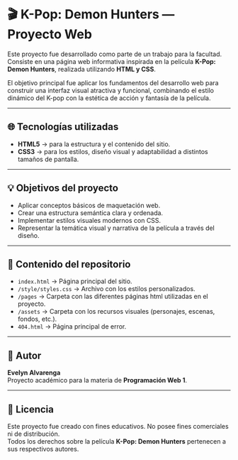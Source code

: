 # 🎬 K-Pop: Demon Hunters — Proyecto Web

Este proyecto fue desarrollado como parte de un trabajo para la facultad.  
Consiste en una página web informativa inspirada en la película **K-Pop: Demon Hunters**, realizada utilizando **HTML y CSS**.

El objetivo principal fue aplicar los fundamentos del desarrollo web para construir una interfaz visual atractiva y funcional, combinando el estilo dinámico del K-pop con la estética de acción y fantasía de la película.

---

## 🌐 Tecnologías utilizadas

- **HTML5** → para la estructura y el contenido del sitio.  
- **CSS3** → para los estilos, diseño visual y adaptabilidad a distintos tamaños de pantalla.  

---

## 💡 Objetivos del proyecto

- Aplicar conceptos básicos de maquetación web.  
- Crear una estructura semántica clara y ordenada.  
- Implementar estilos visuales modernos con CSS.  
- Representar la temática visual y narrativa de la película a través del diseño.  

---

## 📁 Contenido del repositorio

- `index.html` → Página principal del sitio. 
- `/style/styles.css` → Archivo con los estilos personalizados.  
- `/pages` → Carpeta con las diferentes páginas html utilizadas en el proyecto.  
- `/assets` → Carpeta con los recursos visuales (personajes, escenas, fondos, etc.).
- `404.html` → Página principal de error.   

---

## 🧠 Autor

**Evelyn Alvarenga**  
Proyecto académico para la materia de **Programación Web 1**.  

---

## 📜 Licencia

Este proyecto fue creado con fines educativos. No posee fines comerciales ni de distribución.  
Todos los derechos sobre la película **K-Pop: Demon Hunters** pertenecen a sus respectivos autores.
